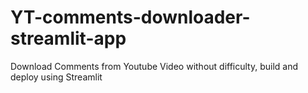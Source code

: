 # YT-comments-downloader-streamlit-app
Download Comments from Youtube Video without difficulty, build and deploy using Streamlit
